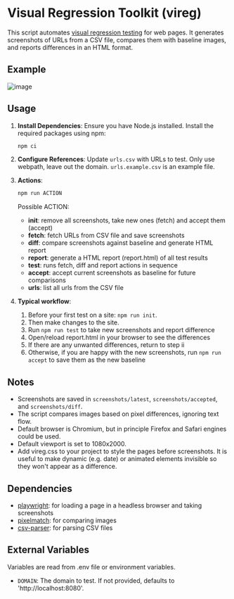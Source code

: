 # Visual Regression Toolkit (vireg)

This script automates [visual regression testing](https://www.browserstack.com/percy/visual-regression-testing) for web pages. 
It generates screenshots of URLs from a CSV file, 
compares them with baseline images, 
and reports differences in an HTML format.

## Example

![image](https://github.com/user-attachments/assets/14237b69-dcd8-49a6-87d0-ed037ff3c6d3)

## Usage

1. **Install Dependencies**: Ensure you have Node.js installed. Install the required packages using npm:
   ```bash
   npm ci
   ```

2. **Configure References**: Update `urls.csv` with URLs to test. Only use webpath, leave out the domain. `urls.example.csv` is an example file.

3. **Actions**:

    ```bash
    npm run ACTION
    ```

    Possible ACTION:
    * **init**: remove all screenshots, take new ones (fetch) and accept them (accept)
    * **fetch**: fetch URLs from CSV file and save screenshots
    * **diff**: compare screenshots against baseline and generate HTML report
    * **report**: generate a HTML report (report.html) of all test results
    * **test**: runs fetch, diff and report actions in sequence
    * **accept**: accept current screenshots as baseline for future comparisons
    * **urls**: list all urls from the CSV file

4. **Typical workflow**:

    1. Before your first test on a site: `npm run init`.
    2. Then make changes to the site.
    3. Run `npm run test` to take new screenshots and report difference
    4. Open/reload report.html in your browser to see the differences
    5. If there are any unwanted differences, return to step ii
    6. Otherwise, if you are happy with the new screenshots, run `npm run accept` to save them as the new baseline

## Notes

- Screenshots are saved in `screenshots/latest`, `screenshots/accepted`, and `screenshots/diff`.
- The script compares images based on pixel differences, ignoring text flow.
- Default browser is Chromium, but in principle Firefox and Safari engines could be used.
- Default viewport is set to 1080x2000.
- Add vireg.css to your project to style the pages before screenshots. It is useful to make dynamic (e.g. date) or animated elements invisible so they won't appear as a difference.

## Dependencies

* [playwright](https://github.com/microsoft/playwright): for loading a page in a headless browser and taking screenshots
* [pixelmatch](https://github.com/mapbox/pixelmatch): for comparing images
* [csv-parser](https://github.com/mafintosh/csv-parser): for parsing CSV files

## External Variables

Variables are read from .env file or environment variables.

- `DOMAIN`: The domain to test. If not provided, defaults to 'http://localhost:8080'.
